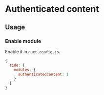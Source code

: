 # Authenticated content

## Usage

### Enable module

Enable it in `nuxt.config.js`.

```js
{
  tide: {
    modules: {
      authenticatedContent: 1
    }
  }
}
```
